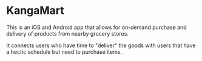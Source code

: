 # KangaMart
This is an iOS and Android app that allows for on-demand purchase and delivery of products from nearby grocery stores.

It connects users who have time to "deliver" the goods with users that have a hectic schedule but need to purchase items. 

